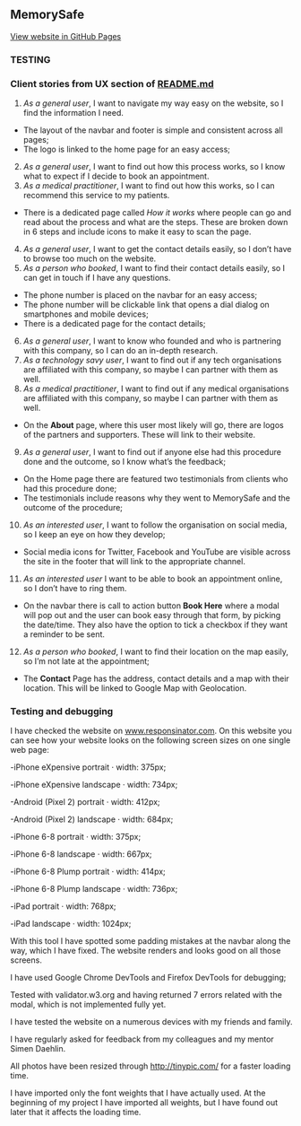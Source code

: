 ## MemorySafe
[View website in GitHub Pages](https://andreeaiosip.github.io/MemorySafe)

### TESTING
### Client stories from UX section of [README.md](README.md)
1.	*As a general user*, I want to navigate my way easy on the website, so I find the information I need.
- The layout of the navbar and footer is simple and consistent across all pages;
- The logo is linked to the home page for an easy access;

2.	*As a general user*, I want to find out how this process works, so I know what to expect if I decide to book an appointment. 
3.	*As a medical practitioner*, I want to find out how this works, so I can recommend this service to my patients.
- There is a dedicated page called *How it works* where people can go and read about the process and what are the steps. These are broken down in 6 steps and include icons to make it easy to scan the page.

4.	*As a general user*, I want to get the contact details easily, so I don’t have to browse too much on the website. 
5.	*As a person who booked*, I want to find their contact details easily, so I can get in touch if I have any questions.

- The phone number is placed on the navbar for an easy access;
- The phone number will be clickable link that opens a dial dialog on smartphones and mobile devices;
- There is a dedicated page for the contact details;

6.	*As a general user*, I want to know who founded and who is partnering with this company, so I can do an in-depth research.
7.	 *As a technology savy user*, I want to find out if any tech organisations are affiliated with this company, so maybe I can partner with them as well.
8.	*As a medical practitioner*, I want to find out if any medical organisations are affiliated with this company, so maybe I can partner with them as well.
- On the **About** page, where this user most likely will go, there are logos of the partners and supporters. These will link to their website.

9.	*As a general user*, I want to find out if anyone else had this procedure done and the outcome, so I know what’s the feedback;
- On the Home page there are featured two testimonials from clients who had this procedure done;
- The testimonials include reasons why they went to MemorySafe and the outcome of the procedure;

10.	*As an interested user*, I want to follow the organisation on social media, so I keep an eye on how they develop;
- Social media icons for Twitter, Facebook and YouTube are visible across the site in the footer that will link to the appropriate channel.

11.	*As an interested user* I want to be able to book an appointment online, so I don’t have to ring them. 
- On the navbar there is call to action button **Book Here** where a modal will pop out and the user can book easy through that form, by picking the date/time. They also have the option to tick a checkbox if they want a reminder to be sent.

12.	*As a person who booked*, I want to find their location on the map easily, so I’m not late at the appointment;
- The **Contact** Page has the address, contact details and a map with their location. This will be linked to Google Map with Geolocation. 

### Testing and debugging
I have checked the website on www.responsinator.com. On this website you can see how your website looks on the following screen sizes on one single web page:

-iPhone eXpensive portrait · width: 375px;

-iPhone eXpensive landscape · width: 734px; 

-Android (Pixel 2) portrait · width: 412px;

-Android (Pixel 2) landscape · width: 684px;

-iPhone 6-8 portrait · width: 375px;

-iPhone 6-8 landscape · width: 667px;

-iPhone 6-8 Plump portrait · width: 414px;

-iPhone 6-8 Plump landscape · width: 736px;

-iPad portrait · width: 768px;

-iPad landscape · width: 1024px;

With this tool I have spotted some padding mistakes at the navbar along the way, which I have fixed. The website renders and looks good on all those screens.

I have used Google Chrome DevTools and Firefox DevTools for debugging;

Tested with validator.w3.org and having returned 7 errors related with the modal, which is not implemented fully yet.

I have tested the website on a numerous devices with my friends and family.

I have regularly asked for feedback from my colleagues and my mentor Simen Daehlin.

All photos have been resized through  http://tinypic.com/ for a faster loading time.

I have imported only the font weights that I have actually used. At the beginning of my project I have imported all weights, but I have found out later that it affects the loading time.

